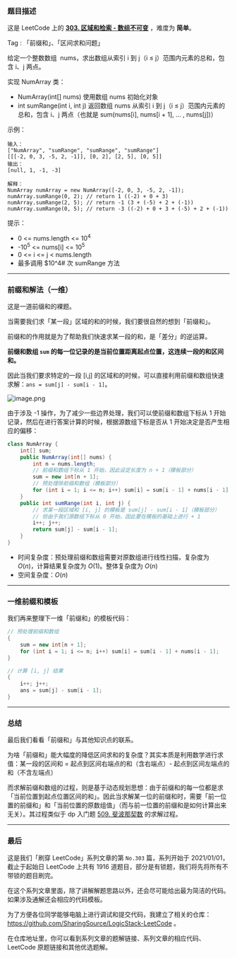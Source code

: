 ### 题目描述

这是 LeetCode 上的 **[303. 区域和检索 - 数组不可变](https://leetcode-cn.com/problems/range-sum-query-immutable/solution/sha-shi-qian-zhui-he-ya-tu-jie-qian-zhui-0rla/)** ，难度为 **简单**。

Tag : 「前缀和」、「区间求和问题」



给定一个整数数组  nums，求出数组从索引 i 到 j（i ≤ j）范围内元素的总和，包含 i、j 两点。

实现 NumArray 类：
* NumArray(int[] nums) 使用数组 nums 初始化对象
* int sumRange(int i, int j) 返回数组 nums 从索引 i 到 j（i ≤ j）范围内元素的总和，包含 i、j 两点（也就是 sum(nums[i], nums[i + 1], ... , nums[j])）


示例：
```
输入：
["NumArray", "sumRange", "sumRange", "sumRange"]
[[[-2, 0, 3, -5, 2, -1]], [0, 2], [2, 5], [0, 5]]
输出：
[null, 1, -1, -3]

解释：
NumArray numArray = new NumArray([-2, 0, 3, -5, 2, -1]);
numArray.sumRange(0, 2); // return 1 ((-2) + 0 + 3)
numArray.sumRange(2, 5); // return -1 (3 + (-5) + 2 + (-1)) 
numArray.sumRange(0, 5); // return -3 ((-2) + 0 + 3 + (-5) + 2 + (-1))
```

提示：
* 0 <= nums.length <= $10^4$
* -$10^5$ <= nums[i] <= $10^5$
* 0 <= i <= j < nums.length
* 最多调用 $10^4# 次 sumRange 方法


---

### 前缀和解法（一维）

这是一道前缀和的裸题。

当需要我们求「某一段」区域的和的时候，我们要很自然的想到「前缀和」。

前缀和的作用就是为了帮助我们快速求某一段的和，是「差分」的逆运算。

**前缀和数组 `sum` 的每一位记录的是当前位置距离起点位置，这连续一段的和区间和。**

因此当我们要求特定的一段 [i,j] 的区域和的时候，可以直接利用前缀和数组快速求解：`ans = sum[j] - sum[i - 1]`。

![image.png](https://pic.leetcode-cn.com/1614563503-eNCXNU-image.png)

由于涉及 -1 操作，为了减少一些边界处理，我们可以使前缀和数组下标从 1 开始记录，然后在进行答案计算的时候，根据源数组下标是否从 1 开始决定是否产生相应的偏移：

```java
class NumArray {
    int[] sum;
    public NumArray(int[] nums) {
        int n = nums.length;
        // 前缀和数组下标从 1 开始，因此设定长度为 n + 1（模板部分）
        sum = new int[n + 1];
        // 预处理除前缀和数组（模板部分）
        for (int i = 1; i <= n; i++) sum[i] = sum[i - 1] + nums[i - 1];
    }
    public int sumRange(int i, int j) {
        // 求某一段区域和 [i, j] 的模板是 sum[j] - sum[i - 1]（模板部分）
        // 但由于我们源数组下标从 0 开始，因此要在模板的基础上进行 + 1
        i++; j++;
        return sum[j] - sum[i - 1];
    }
}
```
* 时间复杂度：预处理前缀和数组需要对原数组进行线性扫描，复杂度为 $O(n)$，计算结果复杂度为 $O(1)$。整体复杂度为 $O(n)$
* 空间复杂度：$O(n)$

***

### 一维前缀和模板

我们再来整理下一维「前缀和」的模板代码：

```java
// 预处理前缀和数组
{    
    sum = new int[n + 1];
    for (int i = 1; i <= n; i++) sum[i] = sum[i - 1] + nums[i - 1];
}

// 计算 [i, j] 结果
{
    i++; j++;
    ans = sum[j] - sum[i - 1];
}
```

***

### 总结

最后我们看看「前缀和」与其他知识点的联系。

为啥「前缀和」能大幅度的降低区间求和的复杂度？其实本质是利用数学进行求值：某一段的区间和 = 起点到区间右端点的和（含右端点）- 起点到区间左端点的和（不含左端点）

而求解前缀和数组的过程，则是基于动态规划思想：由于前缀和的每一位都是求「当前位置到起点位置区间的和」。因此当求解某一位的前缀和时，需要「前一位置的前缀和」和「当前位置的原数组值」（而与前一位置的前缀和是如何计算出来无关）。其过程类似于 dp 入门题 [509. 斐波那契数](https://leetcode-cn.com/problems/fibonacci-number/) 的求解过程。


---

### 最后

这是我们「刷穿 LeetCode」系列文章的第 `No.303` 篇，系列开始于 2021/01/01，截止于起始日 LeetCode 上共有 1916 道题目，部分是有锁题，我们将先将所有不带锁的题目刷完。

在这个系列文章里面，除了讲解解题思路以外，还会尽可能给出最为简洁的代码。如果涉及通解还会相应的代码模板。

为了方便各位同学能够电脑上进行调试和提交代码，我建立了相关的仓库：https://github.com/SharingSource/LogicStack-LeetCode 。

在仓库地址里，你可以看到系列文章的题解链接、系列文章的相应代码、LeetCode 原题链接和其他优选题解。

